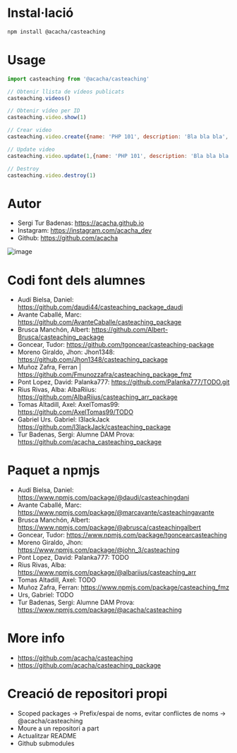 # Instal·lació

```bash 
npm install @acacha/casteaching
``` 

# Usage 

```javascript
import casteaching from '@acacha/casteaching'

// Obtenir llista de vídeos publicats
casteaching.videos()

// Obtenir vídeo per ID
casteaching.video.show(1)

// Crear video
casteaching.video.create({name: 'PHP 101', description: 'Bla bla bla',  url: 'https://youtube.com/...' })

// Update video
casteaching.video.update(1,{name: 'PHP 101', description: 'Bla bla bla',  url: 'https://youtube.com/...' })

// Destroy
casteaching.video.destroy(1)
```

# Autor

- Sergi Tur Badenas: https://acacha.github.io
- Instagram: https://instagram.com/acacha_dev
- Github: https://github.com/acacha

![image](https://user-images.githubusercontent.com/4015406/140644527-e186bf90-e556-4970-98ed-3f00c5f1af11.png)

# Codi font dels alumnes

- Audí Bielsa, Daniel: https://github.com/daudi44/casteaching_package_daudi
- Avante Caballé, Marc: https://github.com/AvanteCaballe/casteaching_package
- Brusca Manchón, Albert: https://github.com/Albert-Brusca/casteaching_package
- Goncear, Tudor: https://github.com/tgoncear/casteaching-package
- Moreno Giraldo, Jhon: Jhon1348: https://github.com/Jhon1348/casteaching_package
- Muñoz Zafra, Ferran | https://github.com/Fmunozzafra/casteaching_package_fmz
- Pont Lopez, David: Palanka777: https://github.com/Palanka777/TODO.git
- Rius Rivas, Alba: AlbaRiius: https://github.com/AlbaRiius/casteaching_arr_package
- Tomas Altadill, Axel: AxelTomas99: https://github.com/AxelTomas99/TODO
- Gabriel Urs. Gabriel: l3lackJack https://github.com/l3lackJack/casteaching_package
- Tur Badenas, Sergi: Alumne DAM Prova: https://github.com/acacha_casteaching_package

# Paquet a npmjs

- Audí Bielsa, Daniel: https://www.npmjs.com/package/@daudi/casteachingdani
- Avante Caballé, Marc: https://www.npmjs.com/package/@marcavante/casteachingavante
- Brusca Manchón, Albert: https://www.npmjs.com/package/@abrusca/casteachingalbert
- Goncear, Tudor: https://www.npmjs.com/package/tgoncearcasteaching
- Moreno Giraldo, Jhon: https://www.npmjs.com/package/@john_3/casteaching
- Pont Lopez, David: Palanka777: TODO
- Rius Rivas, Alba: https://www.npmjs.com/package/@albariius/casteaching_arr
- Tomas Altadill, Axel: TODO
- Muñoz Zafra, Ferran: https://www.npmjs.com/package/casteaching_fmz
- Urs, Gabriel: TODO
- Tur Badenas, Sergi: Alumne DAM Prova: https://www.npmjs.com/package/@acacha/casteaching

# More info
- https://github.com/acacha/casteaching
- https://github.com/acacha/casteaching_package

# Creació de repositori propi

- Scoped packages -> Prefix/espai de noms, evitar conflictes de noms -> @acacha/casteaching
- Moure a un repositori a part
- Actualitzar README
- Github submodules
